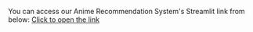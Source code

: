 You can access our Anime Recommendation System's  Streamlit link from below:
[Click to open the link](https://onurcanmemis-anime-recommender-st-w1i83u.streamlit.app/)
